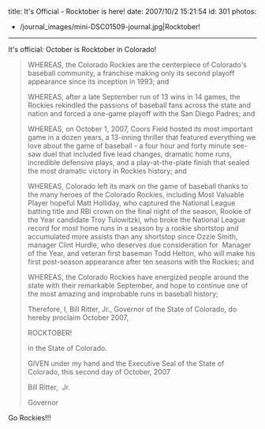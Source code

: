 title: It's Official -  Rocktober is here!
date: 2007/10/2 15:21:54
id: 301
photos:
- /journal_images/mini-DSC01509-journal.jpg|Rocktober!
---
It's official: October is Rocktober in Colorado!

> WHEREAS, the Colorado Rockies are the centerpiece of Colorado's baseball community, a franchise making only its second playoff appearance since its inception in 1993; and
> 
> WHEREAS, after a late September run of 13 wins in 14 games, the Rockies rekindled the passions of baseball fans across the state and nation and forced a one-game playoff with the San Diego Padres; and
> 
> WHEREAS, on October 1, 2007, Coors Field hosted its most important game in a dozen years, a 13-inning thriller that featured everything we love about the game of baseball - a four hour and forty minute see-saw duel that included five lead changes, dramatic home runs, incredible defensive plays, and a play-at-the-plate finish that sealed the most dramatic victory in Rockies history; and
> 
> WHEREAS, Colorado left its mark on the game of baseball thanks to the many heroes of the Colorado Rockies, including Most Valuable Player hopeful Matt Holliday, who captured the National League batting title and RBI crown on the final night of the season, Rookie of the Year candidate Troy Tulowitzki, who broke the National League record for most home runs in a season by a rookie shortstop and accumulated more assists than any shortstop since Ozzie Smith, manager Clint Hurdle, who deserves due consideration for  Manager of the Year, and veteran first baseman Todd Helton, who will make his first post-season appearance after ten seasons with the Rockies; and
> 
> WHEREAS, the Colorado Rockies have energized people around the state with their remarkable September, and hope to continue one of the most amazing and improbable runs in baseball history;
> 
> Therefore, I, Bill Ritter, Jr., Governor of the State of Colorado, do hereby proclaim October 2007,
> 
> ROCKTOBER!
> 
> in the State of Colorado.
> 
> GIVEN under my hand and the Executive Seal of the State of Colorado, this second day of October, 2007
> 
> Bill Ritter,  Jr.
> 
> Governor

Go Rockies!!!